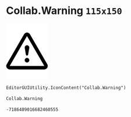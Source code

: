 # Collab.Warning `115x150`
<img src="/img/Collab.Warning.png" width=115 height=150>

``` CSharp
EditorGUIUtility.IconContent("Collab.Warning")
```
```
Collab.Warning
```
```
-7186489016682460555
```
